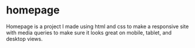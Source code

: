 # homepage

Homepage is a project I made using html and css to make a responsive site with media queries to make sure it looks great on mobile, tablet, and desktop views.

